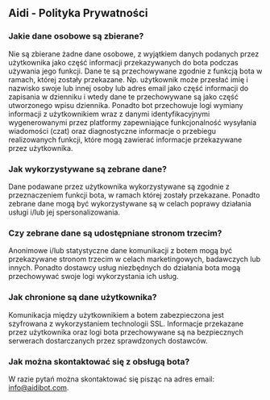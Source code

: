## Aidi - Polityka Prywatności

### Jakie dane osobowe są zbierane?

Nie są zbierane żadne dane osobowe, z wyjątkiem danych podanych przez użytkownika jako część informacji przekazywanych do bota podczas używania jego funkcji. Dane te są przechowywane zgodnie z funkcją bota w ramach, której zostały przekazane. Np. użytkownik może przesłać imię i nazwisko swoje lub innej osoby lub adres email jako część informacji do zapisania w dzienniku i wtedy dane te przechowywane są jako część utworzonego wpisu dziennika.
Ponadto bot przechowuje logi wymiany informacji z użytkownikiem wraz z danymi identyfikacyjnymi wygenerowanymi przez platformy zapewniające funkcjonalność wysyłania wiadomości (czat) oraz diagnostyczne informacje o przebiegu realizowanych funkcji, które mogą zawierać informacje przekazywane przez użytkownika.

### Jak wykorzystywane są zebrane dane?

Dane podawane przez użytkownika wykorzystywane są zgodnie z przeznaczeniem funkcji bota, w ramach której zostały przekazane.
Ponadto zebrane dane mogą być wykorzystywane są w celach poprawy działania usługi  i/lub jej spersonalizowania.

### Czy zebrane dane są udostępniane stronom trzecim?

Anonimowe i/lub statystyczne dane komunikacji z botem mogą być przekazywane stronom trzecim w celach marketingowych, badawczych lub innych.
Ponadto dostawcy usług niezbędnych do działania bota mogą przechowywać swoje logi wykorzystania ich usług.

### Jak chronione są dane użytkownika?

Komunikacja między użytkownikiem a botem zabezpieczona jest szyfrowana z wykorzystaniem technologii SSL.
Informacje przekazane przez użytkownika oraz logi bota przechowywane są na bezpiecznych serwerach dostarczanych przez sprawdzonych dostawców.

### Jak można skontaktować się z obsługą bota?

W razie pytań można skontaktować się pisząc na adres email: info@aidibot.com.
